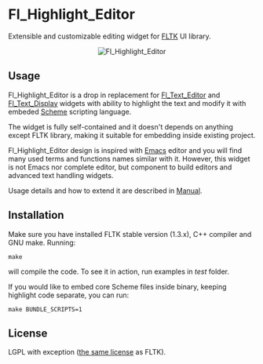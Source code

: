 # Fl_Highlight_Editor

Extensible and customizable editing widget for
[FLTK](http://www.fltk.org) UI library.

<p align="center">
<img src="https://raw.github.com/sanel/Fl_Highlight_Editor/master/images/shot.png"
     alt="Fl_Highlight_Editor" title="Fl_Highlight_Editor screenshot">
</p>

## Usage

Fl_Highlight_Editor is a drop in replacement for
[Fl_Text_Editor](http://www.fltk.org/doc-1.3/classFl__Text__Editor.html) and
[Fl_Text_Display](http://www.fltk.org/doc-1.3/classFl__Text__Display.html)
widgets with ability to highlight the text and modify it with embeded
[Scheme](http://en.wikipedia.org/wiki/Scheme_%20programming_language%20) scripting language.

The widget is fully self-contained and it doesn't depends on anything
except FLTK library, making it suitable for embedding inside existing
project.

Fl_Highlight_Editor design is inspired with
[Emacs](http://www.gnu.org/software/emacs) editor and you will find
many used terms and functions names similar with it. However, this
widget is not Emacs nor complete editor, but component to build
editors and advanced text handling widgets.

Usage details and how to extend it are described in [Manual](MANUAL.md).

## Installation

Make sure you have installed FLTK stable version (1.3.x), C++ compiler
and GNU make. Running:

```
make
```

will compile the code. To see it in action, run examples in *test* folder.

If you would like to embed core Scheme files inside binary, keeping
highlight code separate, you can run:

```
make BUNDLE_SCRIPTS=1
```

## License

LGPL with exception ([the same license](http://www.fltk.org/COPYING.php) as FLTK).
